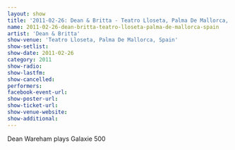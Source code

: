 ```yaml
---
layout: show
title: '2011-02-26: Dean & Britta - Teatro Lloseta, Palma De Mallorca, Spain'
name: 2011-02-26-dean-britta-teatro-lloseta-palma-de-mallorca-spain
artist: 'Dean & Britta'
show-venue: 'Teatro Lloseta, Palma De Mallorca, Spain'
show-setlist: 
show-date: 2011-02-26
category: 2011
show-radio: 
show-lastfm: 
show-cancelled: 
performers: 
facebook-event-url: 
show-poster-url: 
show-ticket-url: 
show-venue-website: 
show-additional: 
---
```


Dean Wareham plays Galaxie 500